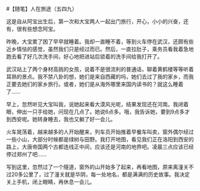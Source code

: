 #【随笔】人在旅途（五四九）

这是自从阿宝出生后，第一次和大宝两人一起出门旅行，开心，小小的兴奋，还有，很有些想念阿宝。

昨晚，大宝累了困了早早就睡着。我却一直睡不着，等到火车停在武汉，还颇有些近乡情怯的感觉，虽然我们只是经过而已。然后，一直拉肚子，乘务员看我着急地跑去看了好几次洗手间，好心地把进站后锁着的洗手间给我打开了。

武汉站上了两个身材高挑的女孩，说着不是很流利的普通话，聊着黄鹤楼等等听着耳熟的景点。我不禁八卦的想，她们是来自西藏的吗，她们去过了我的家乡，而我正要去她们的家乡旅行。或者，她们是从海外哪里来国内读书的？就这么睡着了……

早上，忽然听见大宝叫我，说她起来看大漠风光呢，结果发现还在河南。我闭着眼，伸出一只手给她，问现在几点了。她说6点多。哦，我告诉她，要到9点多才到西安呢。她转身睡去，我也又躺了好一会儿。

火车晃荡着，越来越多的人开始醒来，列车员开始推着早餐车叫卖，窗外偶尔经过一些小山，大部分时候都是绿树与田野。我打开地图，看见我们正在洛阳到西安的路上，大唐帝国两个古都连线正中间，应该还是河南的地界吧。凌晨三点应该已经停过郑州了吧……

写到这里，忽然过了一个隧道，窗外的山开始多了起来，再看地图，原来离潼关不过20多公里了，过了潼关就是华阴，每一处地名，都是满满的历史故事。我决定关上手机，闭上眼睛，再休息一会儿。